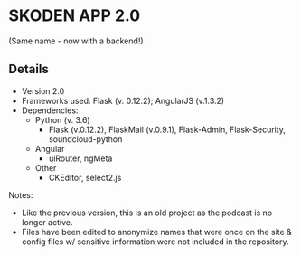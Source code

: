 # SKODEN APP 2.0
(Same name - now with a backend!)

## Details
- Version 2.0
- Frameworks used: Flask (v. 0.12.2); AngularJS (v.1.3.2)
- Dependencies:
  - Python (v. 3.6)
    - Flask (v.0.12.2), FlaskMail (v.0.9.1), Flask-Admin, Flask-Security, soundcloud-python
  - Angular
    - uiRouter, ngMeta
  - Other
    - CKEditor, select2.js

Notes:
- Like the previous version, this is an old project as the podcast is no longer active.
- Files have been edited to anonymize names that were once on the site & config files w/ sensitive information were not included in the repository.
